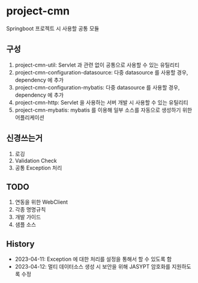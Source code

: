 # project-cmn

Springboot 프로젝트 시 사용할 공통 모듈

## 구성

1. project-cmn-util: Servlet 과 관련 없이 공통으로 사용할 수 있는 유틸리티
2. project-cmn-configuration-datasource: 다중 datasource 를 사용할 경우, dependency 에 추가
3. project-cmn-configuration-mybatis: 다중 datasource 를 사용할 경우, dependency 에 추가
4. project-cmn-http: Servlet 을 사용하는 서버 개발 시 사용할 수 있는 유틸리티
5. project-cmn-mybatis: mybatis 를 이용해 일부 소스를 자동으로 생성하기 위한 어플리케이션

## 신경쓰는거

1. 로깅
2. Validation Check
3. 공통 Exception 처리

## TODO

1. 연동을 위한 WebClient
2. 각종 명명규칙
3. 개발 가이드
4. 샘플 소스

## History
- 2023-04-11: Exception 에 대한 처리를 설정을 통해서 할 수 있도록 함
- 2023-04-12: 멀티 데이터소스 생성 시 보안을 위해 JASYPT 암호화를 지원하도록 수정